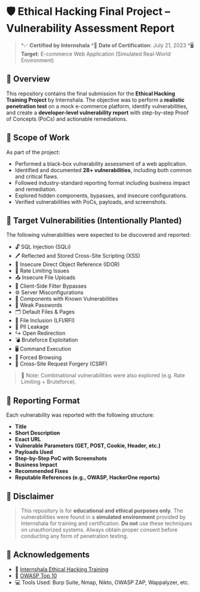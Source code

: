 

# 🛡️ Ethical Hacking Final Project – Vulnerability Assessment Report

> *✅ **Certified by Internshala** 
> *📅 **Date of Certification**: July 21, 2023 
> *🖥️ **Target**: E-commerce Web Application (Simulated Real-World Environment)


## 📌 Overview

This repository contains the final submission for the **Ethical Hacking Training Project** by Internshala. The objective was to perform a **realistic penetration test** on a mock e-commerce platform, identify vulnerabilities, and create a **developer-level vulnerability report** with step-by-step Proof of Concepts (PoCs) and actionable remediations.


## 🧪 Scope of Work

As part of the project:

* Performed a black-box vulnerability assessment of a web application.
* Identified and documented **28+ vulnerabilities**, including both common and critical flaws.
* Followed industry-standard reporting format including business impact and remediation.
* Explored hidden components, bypasses, and insecure configurations.
* Verified vulnerabilities with PoCs, payloads, and screenshots.



## 🎯 Target Vulnerabilities (Intentionally Planted)

The following vulnerabilities were expected to be discovered and reported:

* 🔓 SQL Injection (SQLi)
* 🖊️ Reflected and Stored Cross-Site Scripting (XSS)
* 🧾 Insecure Direct Object Reference (IDOR)
* 🚀 Rate Limiting Issues
* 📤 Insecure File Uploads
* 🔄 Client-Side Filter Bypasses
* ⚙️ Server Misconfigurations
* 🧩 Components with Known Vulnerabilities
* 🔑 Weak Passwords
* 🗂️ Default Files & Pages
* 📂 File Inclusion (LFI/RFI)
* 🔐 PII Leakage
* ↪️ Open Redirection
* 💣 Bruteforce Exploitation
* 🖥️ Command Execution
* 📁 Forced Browsing
* 🔄 Cross-Site Request Forgery (CSRF)

> 📌 Note: Combinational vulnerabilities were also explored (e.g. Rate Limiting + Bruteforce).



## 📄 Reporting Format

Each vulnerability was reported with the following structure:

* **Title**
* **Short Description**
* **Exact URL**
* **Vulnerable Parameters (GET, POST, Cookie, Header, etc.)**
* **Payloads Used**
* **Step-by-Step PoC with Screenshots**
* **Business Impact**
* **Recommended Fixes**
* **Reputable References (e.g., OWASP, HackerOne reports)**



## 🚫 Disclaimer

> This repository is for **educational and ethical purposes only**. The vulnerabilities were found in a **simulated environment** provided by Internshala for training and certification.
> **Do not** use these techniques on unauthorized systems. Always obtain proper consent before conducting any form of penetration testing.



## 🙌 Acknowledgements

* 🧠 [Internshala Ethical Hacking Training](https://trainings.internshala.com/ethical-hacking/)
* 📘 [OWASP Top 10](https://owasp.org/www-project-top-ten/)
* 💻 Tools Used: Burp Suite, Nmap, Nikto, OWASP ZAP, Wappalyzer, etc.
